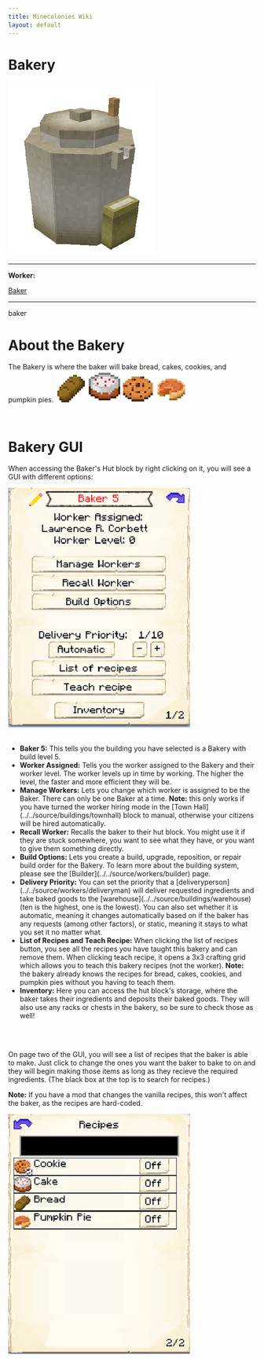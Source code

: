 ```yaml
---
title: Minecolonies Wiki
layout: default
---
```

# Bakery

<div class="infobox box text-center">
    <img src="../../assets/images/buildings/bakery.png" alt="Bakery" />
    <hr />
    <div class="row section-text text-left">
        <div class="col">
        <p><strong>Worker:</strong></p>
        </div>
        <div class="col">
        <p><a href="../workers/baker">Baker</a></p>
        </div>
    </div>
    <hr />
    <recipe>baker</recipe>
</div>

# About the Bakery

The Bakery is where the baker will bake bread, cakes, cookies, and pumpkin pies.
<img src="../../assets/images/icons/minecraft/bread.png" class="img-fluid mx-auto" alt="Bread">
<img src="../../assets/images/icons/minecraft/cake.png" class="img-fluid mx-auto" alt="Cake">
<img src="../../assets/images/icons/minecraft/cookie.png" class="img-fluid mx-auto" alt="Cookie">
<img src="../../assets/images/icons/minecraft/pumpkin_pie.png" class="img-fluid mx-auto" alt="Bread">

<br>

# Bakery GUI

When accessing the Baker's Hut block by right clicking on it, you will see a GUI with different options:

<div class="row">
  <div class="col-sm-12 col-md">
    <img src="../../assets/images/gui/bakerygui1.png" class="img-fluid mx-auto" alt="Baker GUI">
  </div>
  <div class="col-sm-12 col-md">
    <br>
    <ul>
      <li><strong>Baker 5:</strong> This tells you the building you have selected is a Bakery with build level 5.</li>
      <li><strong>Worker Assigned:</strong> Tells you the worker assigned to the Bakery and their worker level. The worker levels up in time by working. The higher the level, the faster and more efficient they will be.</li>
      <li><strong>Manage Workers:</strong> Lets you change which worker is assigned to be the Baker. There can only be one Baker at a time. <b>Note:</b> this only works if you have turned the worker hiring mode in the [Town Hall](../../source/buildings/townhall) block to manual, otherwise your citizens will be hired automatically.</li>
      <li><strong>Recall Worker:</strong> Recalls the baker to their hut block. You might use it if they are stuck somewhere, you want to see what they have, or you want to give them something directly.</li>
      <li><strong>Build Options:</strong> Lets you create a build, upgrade, reposition, or repair build order for the Bakery. To learn more about the building system, please see the [Builder](../../source/workers/builder) page.</li>
      <li><strong>Delivery Priority:</strong> You can set the priority that a [deliveryperson](../../source/workers/deliveryman) will deliver requested ingredients and take baked goods to the [warehouse](../../source/buildings/warehouse) (ten is the highest, one is the lowest). You can also set whether it is automatic, meaning it changes automatically based on if the baker has any requests (among other factors), or static, meaning it stays to what you set it no matter what.</li>
      <li><strong>List of Recipes and Teach Recipe:</strong> When clicking the list of recipes button, you see all the recipes you have taught this bakery and can remove them. When clicking teach recipe, it opens a 3x3 crafting grid which allows you to teach this bakery recipes (not the worker). <b>Note:</b> the bakery already knows the recipes for bread, cakes, cookies, and pumpkin pies without you having to teach them.</li>
      <li><strong>Inventory:</strong> Here you can access the hut block's storage, where the baker takes their ingredients and deposits their baked goods. They will also use any racks or chests in the bakery, so be sure to check those as well!</li>
    </ul>
  </div>
</div>
<br> <br>

On page two of the GUI, you will see a list of recipes that the baker is able to make. Just click to change the ones you want the baker to bake to on and they will begin making those items as long as they recieve the required ingredients. (The black box at the top is to search for recipes.)

**Note:** If you have a mod that changes the vanilla recipes, this won't affect the baker, as the recipes are hard-coded.
 
 <img src="../../assets/images/gui/bakerygui2.png" alt="Baker GUI Page 2" />
